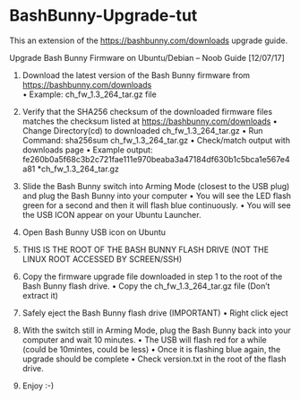 # BashBunny-Upgrade-tut

This an extension of the https://bashbunny.com/downloads upgrade guide.

Upgrade Bash Bunny Firmware on Ubuntu/Debian – Noob Guide [12/07/17]
1.	Download the latest version of the Bash Bunny firmware from https://bashbunny.com/downloads<br>
    •	Example: ch_fw_1.3_264_tar.gz file
    
2.	Verify that the SHA256 checksum of the downloaded firmware files matches the checksum listed at https://bashbunny.com/downloads
    •	Change Directory(cd) to downloaded ch_fw_1.3_264_tar.gz
    •	Run Command: sha256sum ch_fw_1.3_264_tar.gz
    •	Check/match output with downloads page
    •	Example output: fe260b0a5f68c3b2c721fae111e970beaba3a47184df630b1c5bca1e567e4a81 *ch_fw_1.3_264_tar.gz
    
3.	Slide the Bash Bunny switch into Arming Mode (closest to the USB plug) and plug the Bash Bunny into your computer
    •	You will see the LED flash green for a second and then it will flash blue continuously.
    •	You will see the USB ICON appear on your Ubuntu Launcher.
    
4.	Open Bash Bunny USB icon on Ubuntu

5.	THIS IS THE ROOT OF THE BASH BUNNY FLASH DRIVE (NOT THE LINUX ROOT ACCESSED BY SCREEN/SSH)

6.	Copy the firmware upgrade file downloaded in step 1 to the root of the Bash Bunny flash drive.
    •	Copy the ch_fw_1.3_264_tar.gz file (Don’t extract it)
    
7.	Safely eject the Bash Bunny flash drive (IMPORTANT)
    •	Right click eject
    
8.	With the switch still in Arming Mode, plug the Bash Bunny back into your computer and wait 10 minutes.
    •	The USB will flash red for a while (could be 10mintes, could be less)
    •	Once it is flashing blue again, the upgrade should be complete
    •	Check version.txt in the root of the flash drive. 
    
9.	Enjoy :-) 
